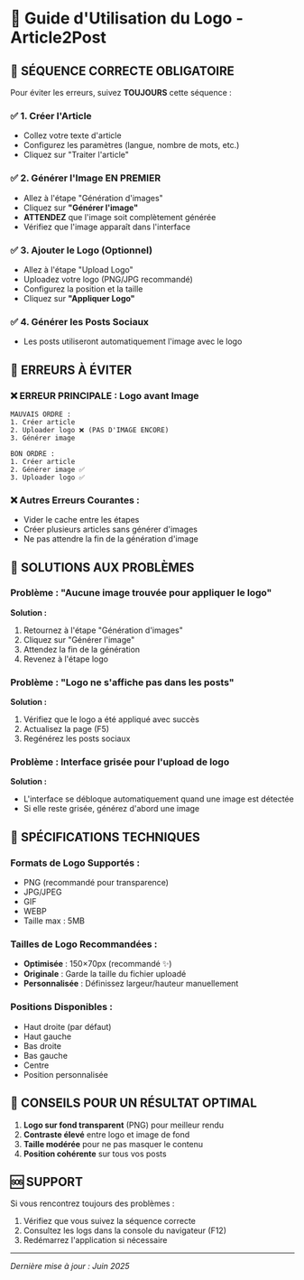 # 🎨 Guide d'Utilisation du Logo - Article2Post

## 🎯 **SÉQUENCE CORRECTE OBLIGATOIRE**

Pour éviter les erreurs, suivez **TOUJOURS** cette séquence :

### ✅ **1. Créer l'Article**
- Collez votre texte d'article
- Configurez les paramètres (langue, nombre de mots, etc.)
- Cliquez sur "Traiter l'article"

### ✅ **2. Générer l'Image EN PREMIER**
- Allez à l'étape "Génération d'images"
- Cliquez sur **"Générer l'image"**
- **ATTENDEZ** que l'image soit complètement générée
- Vérifiez que l'image apparaît dans l'interface

### ✅ **3. Ajouter le Logo (Optionnel)**
- Allez à l'étape "Upload Logo"
- Uploadez votre logo (PNG/JPG recommandé)
- Configurez la position et la taille
- Cliquez sur **"Appliquer Logo"**

### ✅ **4. Générer les Posts Sociaux**
- Les posts utiliseront automatiquement l'image avec le logo

## 🚨 **ERREURS À ÉVITER**

### ❌ **ERREUR PRINCIPALE : Logo avant Image**
```
MAUVAIS ORDRE :
1. Créer article
2. Uploader logo ❌ (PAS D'IMAGE ENCORE)
3. Générer image
```

```
BON ORDRE :
1. Créer article
2. Générer image ✅
3. Uploader logo ✅
```

### ❌ **Autres Erreurs Courantes :**
- Vider le cache entre les étapes
- Créer plusieurs articles sans générer d'images
- Ne pas attendre la fin de la génération d'image

## 🔧 **SOLUTIONS AUX PROBLÈMES**

### **Problème : "Aucune image trouvée pour appliquer le logo"**
**Solution :**
1. Retournez à l'étape "Génération d'images"
2. Cliquez sur "Générer l'image"
3. Attendez la fin de la génération
4. Revenez à l'étape logo

### **Problème : "Logo ne s'affiche pas dans les posts"**
**Solution :**
1. Vérifiez que le logo a été appliqué avec succès
2. Actualisez la page (F5)
3. Regénérez les posts sociaux

### **Problème : Interface grisée pour l'upload de logo**
**Solution :**
- L'interface se débloque automatiquement quand une image est détectée
- Si elle reste grisée, générez d'abord une image

## 📝 **SPÉCIFICATIONS TECHNIQUES**

### **Formats de Logo Supportés :**
- PNG (recommandé pour transparence)
- JPG/JPEG
- GIF
- WEBP
- Taille max : 5MB

### **Tailles de Logo Recommandées :**
- **Optimisée** : 150×70px (recommandé ✨)
- **Originale** : Garde la taille du fichier uploadé
- **Personnalisée** : Définissez largeur/hauteur manuellement

### **Positions Disponibles :**
- Haut droite (par défaut)
- Haut gauche
- Bas droite
- Bas gauche
- Centre
- Position personnalisée

## 🎉 **CONSEILS POUR UN RÉSULTAT OPTIMAL**

1. **Logo sur fond transparent** (PNG) pour meilleur rendu
2. **Contraste élevé** entre logo et image de fond
3. **Taille modérée** pour ne pas masquer le contenu
4. **Position cohérente** sur tous vos posts

## 🆘 **SUPPORT**

Si vous rencontrez toujours des problèmes :
1. Vérifiez que vous suivez la séquence correcte
2. Consultez les logs dans la console du navigateur (F12)
3. Redémarrez l'application si nécessaire

---
*Dernière mise à jour : Juin 2025* 